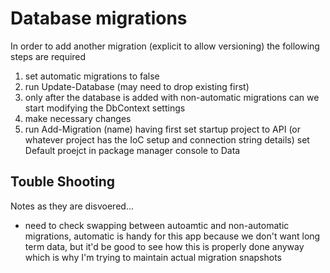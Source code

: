 ﻿# Database migrations

In order to add another migration (explicit to allow versioning) the following steps are required

1. set automatic migrations to false 
2. run Update-Database (may need to drop existing first) 
3. only after the database is added with non-automatic migrations can we start modifying the DbContext settings
4. make necessary changes
5. run Add-Migration (name) having first set startup project to API (or whatever project has the IoC setup and 
   connection string details) set Default proejct in package manager console to Data


## Touble Shooting

Notes as they are disvoered...

- need to check swapping between autoamtic and non-automatic migrations, automatic is handy for this app because
we don't want long term data, but it'd be good to see how this is properly done anyway which is why I'm trying to
maintain actual migration snapshots